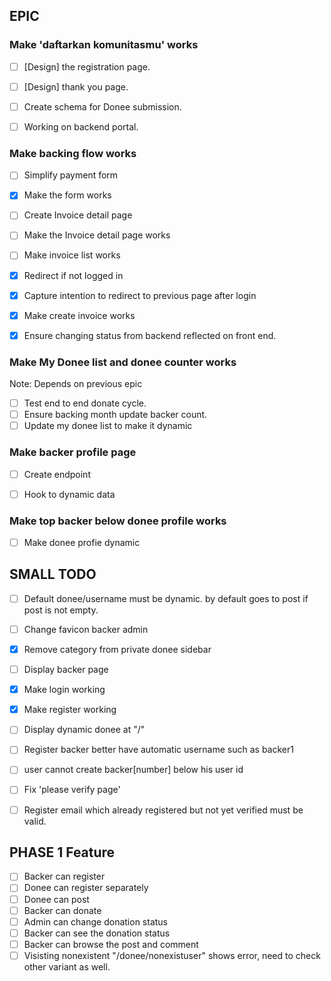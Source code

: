 ## EPIC

### Make 'daftarkan komunitasmu' works
- [ ] [Design] the registration page.
- [ ] [Design] thank you page.
- [ ] Create schema for Donee submission.
- [ ] Working on backend portal.


### Make backing flow works
- [ ] Simplify payment form
- [X] Make the form works
- [ ] Create Invoice detail page
- [ ] Make the Invoice detail page works
- [ ] Make invoice list works
- [x] Redirect if not logged in
- [x] Capture intention to redirect to previous page after login
- [x] Make create invoice works
- [x] Ensure changing status from backend reflected on front end.


### Make My Donee list and donee counter works

Note: Depends on previous epic
- [ ] Test end to end donate cycle.
- [ ] Ensure backing month update backer count.
- [ ] Update my donee list to make it dynamic

### Make backer profile page
- [ ] Create endpoint
- [ ] Hook to dynamic data


### Make top backer below donee profile works
- [ ] Make donee profie dynamic


## SMALL TODO
- [ ] Default donee/username must be dynamic. by default goes to post if post is not empty. 
- [ ] Change favicon backer admin
- [x] Remove category from private donee sidebar
- [ ] Display backer page
- [x] Make login working
- [x] Make register working
- [ ] Display dynamic donee at "/"
- [ ] Register backer better have automatic username such as backer1
- [ ] user cannot create backer[number] below his user id
- [ ] Fix 'please verify page'
- [ ] Register email which already registered but not yet verified must be valid.


## PHASE 1 Feature
- [ ] Backer can register
- [ ] Donee can register separately
- [ ] Donee can post
- [ ] Backer can donate
- [ ] Admin can change donation status
- [ ] Backer can see the donation status
- [ ] Backer can browse the post and comment
- [ ] Visisting nonexistent "/donee/nonexistuser" shows error, need to check other variant as well.